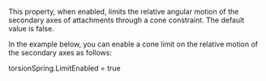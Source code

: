 This property, when enabled, limits the relative angular motion of the secondary axes of attachments through a cone constraint. The default value is false.

In the example below, you can enable a cone limit on the relative motion of the secondary axes as follows:

torsionSpring.LimitEnabled = true